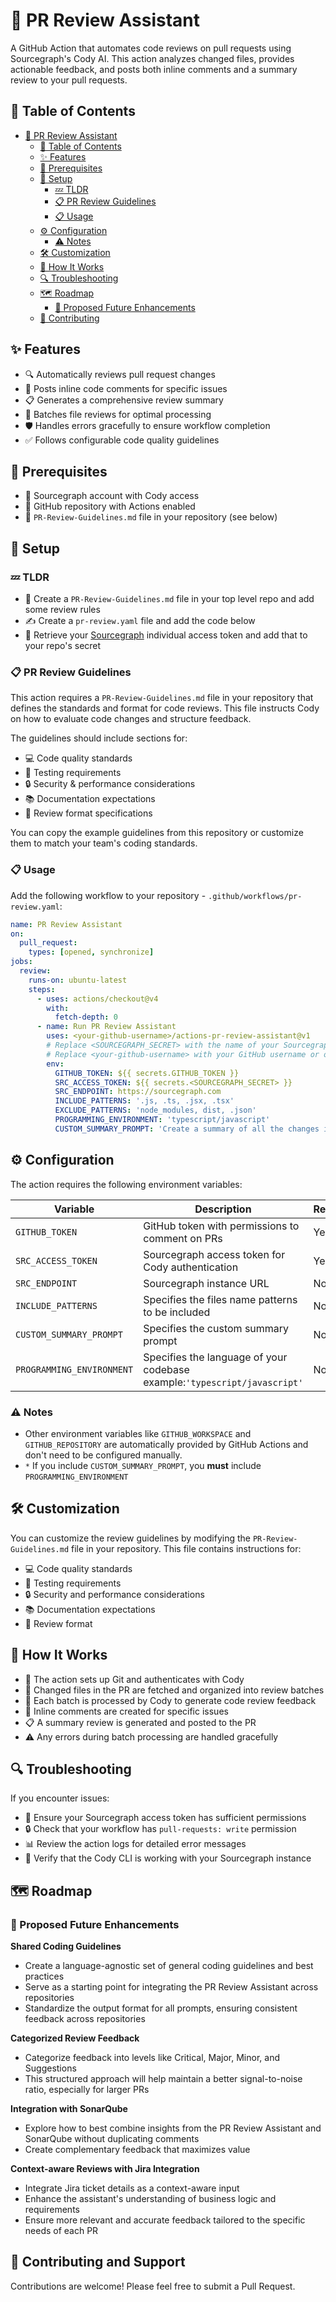 # 🤖 PR Review Assistant

A GitHub Action that automates code reviews on pull requests using Sourcegraph's Cody AI. This action analyzes changed files, provides actionable feedback, and posts both inline comments and a summary review to your pull requests.

## 📑 Table of Contents

- [🤖 PR Review Assistant](#-pr-review-assistant)
  - [📑 Table of Contents](#-table-of-contents)
  - [✨ Features](#-features)
  - [🏁 Prerequisites](#-prerequisites)
  - [🚀 Setup](#-setup)
    - [💤 TLDR](#-tldr)
    - [📋 PR Review Guidelines](#-pr-review-guidelines)
    - [📋 Usage](#-usage)
  - [⚙️ Configuration](#️-configuration)
    - [⚠️ Notes](#️-notes)
  - [🛠️ Customization](#️-customization)
  - [🔄 How It Works](#-how-it-works)
  - [🔍 Troubleshooting](#-troubleshooting)
  - [🗺️ Roadmap](#️-roadmap)
    - [🚀 Proposed Future Enhancements](#-proposed-future-enhancements)
  - [👥 Contributing](#-contributing)

## ✨ Features

- 🔍 Automatically reviews pull request changes
- 💬 Posts inline code comments for specific issues
- 📋 Generates a comprehensive review summary
- 🔄 Batches file reviews for optimal processing
- 🛡️ Handles errors gracefully to ensure workflow completion
- ✅ Follows configurable code quality guidelines

## 🏁 Prerequisites

- 🔑 Sourcegraph account with Cody access
- 📁 GitHub repository with Actions enabled
- 📝 `PR-Review-Guidelines.md` file in your repository (see below)

## 🚀 Setup

### 💤 TLDR

- 📄 Create a `PR-Review-Guidelines.md` file in your top level repo and add some review rules
- ✍️ Create a `pr-review.yaml` file and add the code below
- 🔑 Retrieve your [Sourcegraph](https://sourcegraph.com/user/settings/tokens/new) individual access token and add that to your repo's secret

### 📋 PR Review Guidelines

This action requires a `PR-Review-Guidelines.md` file in your repository that defines the standards and format for code reviews. This file instructs Cody on how to evaluate code changes and structure feedback.

The guidelines should include sections for:

- 💻 Code quality standards
- 🧪 Testing requirements
- 🔒 Security & performance considerations
- 📚 Documentation expectations
- 🎯 Review format specifications

You can copy the example guidelines from this repository or customize them to match your team's coding standards.

### 📋 Usage

Add the following workflow to your repository - `.github/workflows/pr-review.yaml`:

```yaml copy
name: PR Review Assistant
on:
  pull_request:
    types: [opened, synchronize]
jobs:
  review:
    runs-on: ubuntu-latest
    steps:
      - uses: actions/checkout@v4
        with:
          fetch-depth: 0
      - name: Run PR Review Assistant
        uses: <your-github-username>/actions-pr-review-assistant@v1
        # Replace <SOURCEGRAPH_SECRET> with the name of your Sourcegraph token secret        
        # Replace <your-github-username> with your GitHub username or org
        env:
          GITHUB_TOKEN: ${{ secrets.GITHUB_TOKEN }}
          SRC_ACCESS_TOKEN: ${{ secrets.<SOURCEGRAPH_SECRET> }}
          SRC_ENDPOINT: https://sourcegraph.com
          INCLUDE_PATTERNS: '.js, .ts, .jsx, .tsx'
          EXCLUDE_PATTERNS: 'node_modules, dist, .json'
          PROGRAMMING_ENVIRONMENT: 'typescript/javascript'
          CUSTOM_SUMMARY_PROMPT: 'Create a summary of all the changes in this PR and add some emojis'
```

## ⚙️ Configuration

The action requires the following environment variables:

| Variable                  | Description                                                               | Required |
| ------------------------- | ------------------------------------------------------------------------- | -------- |
| `GITHUB_TOKEN`            | GitHub token with permissions to comment on PRs                           | Yes      |
| `SRC_ACCESS_TOKEN`        | Sourcegraph access token for Cody authentication                          | Yes      |
| `SRC_ENDPOINT`            | Sourcegraph instance URL                                                  | No       |
| `INCLUDE_PATTERNS`        | Specifies the files name patterns to be included                          | No       |
| `CUSTOM_SUMMARY_PROMPT`   | Specifies the custom summary prompt                                       | No`*`    |
| `PROGRAMMING_ENVIRONMENT` | Specifies the language of your codebase example:`'typescript/javascript'` | No`*`    |

### ⚠️ Notes

- Other environment variables like `GITHUB_WORKSPACE` and `GITHUB_REPOSITORY` are automatically provided by GitHub Actions and don't need to be configured manually.
- `*` If you include `CUSTOM_SUMMARY_PROMPT`, you **must** include `PROGRAMMING_ENVIRONMENT`

## 🛠️ Customization

You can customize the review guidelines by modifying the `PR-Review-Guidelines.md` file in your repository. This file contains instructions for:

- 💻 Code quality standards
- 🧪 Testing requirements
- 🔒 Security and performance considerations
- 📚 Documentation expectations
- 🎯 Review format

## 🔄 How It Works

- 🔧 The action sets up Git and authenticates with Cody
- 📁 Changed files in the PR are fetched and organized into review batches
- 🤖 Each batch is processed by Cody to generate code review feedback
- 💬 Inline comments are created for specific issues
- 📋 A summary review is generated and posted to the PR
- ⚠️ Any errors during batch processing are handled gracefully

## 🔍 Troubleshooting

If you encounter issues:

- 🔑 Ensure your Sourcegraph access token has sufficient permissions
- 🔒 Check that your workflow has `pull-requests: write` permission
- 📊 Review the action logs for detailed error messages
- 🔄 Verify that the Cody CLI is working with your Sourcegraph instance

## 🗺️ Roadmap

### 🚀 Proposed Future Enhancements

**Shared Coding Guidelines**

- Create a language-agnostic set of general coding guidelines and best practices
- Serve as a starting point for integrating the PR Review Assistant across repositories
- Standardize the output format for all prompts, ensuring consistent feedback across repositories

**Categorized Review Feedback**

- Categorize feedback into levels like Critical, Major, Minor, and Suggestions
- This structured approach will help maintain a better signal-to-noise ratio, especially for larger PRs

**Integration with SonarQube**

- Explore how to best combine insights from the PR Review Assistant and SonarQube without duplicating comments
- Create complementary feedback that maximizes value

**Context-aware Reviews with Jira Integration**

- Integrate Jira ticket details as a context-aware input
- Enhance the assistant's understanding of business logic and requirements
- Ensure more relevant and accurate feedback tailored to the specific needs of each PR

## 👥 Contributing and Support

Contributions are welcome! Please feel free to submit a Pull Request.

